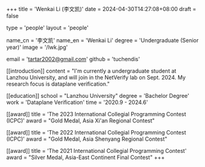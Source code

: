+++
title = 'Wenkai Li (李文凯)'
date = 2024-04-30T14:27:08+08:00
draft = false

type = 'people' 
layout = 'people'

name_cn = '李文凯'
name_en = 'Wenkai Li'
degree = 'Undergraduate (Senior year)'
image = '/lwk.jpg'

email = 'tartar2002@gmail.com'
github = 'tuchendis'

[[introduction]] 
    content = "I'm currently a undergraduate student at Lanzhou University, and will join in the NetVerify lab on Sept. 2024. My research focus is dataplane verification."

[[education]] 
    school = "Lanzhou University" 
    degree = 'Bachelor Degree'
    work = 'Dataplane Verification' 
    time = '2020.9 - 2024.6'

[[award]] 
    title = 'The 2023 International Collegial Programming Contest (ICPC)'
    award = "Gold Medal, Asia Xi'an Regional Contest"

[[award]] 
    title = 'The 2022 International Collegial Programming Contest (ICPC)'
    award = "Gold Medal, Asia Shenyang Regional Contest"

[[award]] 
    title = 'The 2021 International Collegial Programming Contest'
    award = "Silver Medal, Asia-East Continent Final Contest"
+++

